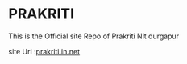 # PRAKRITI
This is the Official site Repo of Prakriti Nit durgapur

site Url :[prakriti.in.net](prakriti.in.net)

